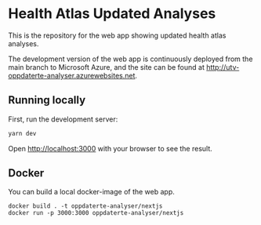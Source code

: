 # Health Atlas Updated Analyses

This is the repository for the web app showing updated health atlas analyses.

The development version of the web app is continuously deployed from the main branch to Microsoft Azure, and the site can be found at http://utv-oppdaterte-analyser.azurewebsites.net.

## Running locally

First, run the development server:

```bash
yarn dev
```

Open [http://localhost:3000](http://localhost:3000) with your browser to see the result.

## Docker

You can build a local docker-image of the web app.

```
docker build . -t oppdaterte-analyser/nextjs
docker run -p 3000:3000 oppdaterte-analyser/nextjs
```
